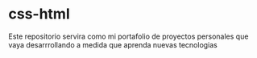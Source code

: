 # css-html
Este repositorio servira como mi portafolio de proyectos personales que vaya desarrrollando a medida que aprenda nuevas tecnologias
